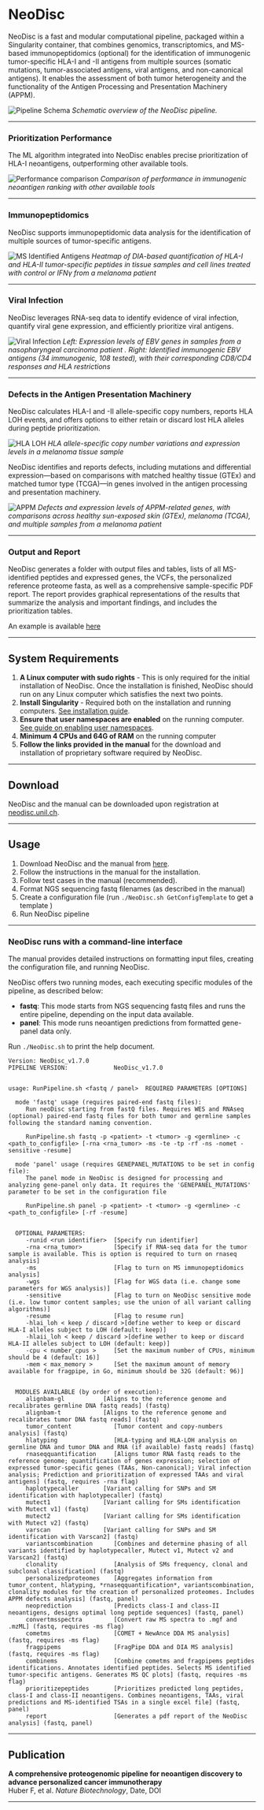 # NeoDisc

NeoDisc is a fast and modular computational pipeline, packaged within a Singularity container, that combines genomics, transcriptomics, and MS-based immunopeptidomics (optional) for the identification of immunogenic tumor-specific HLA-I and -II antigens from multiple sources (somatic mutations, tumor-associated antigens, viral antigens, and non-canonical antigens). It enables the assessment of both tumor heterogeneity and the functionality of the Antigen Processing and Presentation Machinery (APPM).


![Pipeline Schema](doc/pipeline_schema.png)
*Schematic overview of the NeoDisc pipeline.*

---

### Prioritization Performance

The ML algorithm integrated into NeoDisc enables precise prioritization of HLA-I neoantigens, outperforming other available tools.

![Performance comparison](doc/prioritization_comparison.png)
*Comparison of performance in immunogenic neoantigen ranking with other available tools*

---

### Immunopeptidomics

NeoDisc supports immunopeptidomic data analysis for the identification of multiple sources of tumor-specific antigens.

![MS Identified Antigens](doc/ms_identified_antigens.png)
*Heatmap of DIA-based quantification of HLA-I and HLA-II tumor-specific peptides in tissue samples and cell lines treated with control or IFNγ from a melanoma patient*

---

### Viral Infection

NeoDisc leverages RNA-seq data to identify evidence of viral infection, quantify viral gene expression, and efficiently prioritize viral antigens.

![Viral Infection](doc/viral_infection.png)
*Left: Expression levels of EBV genes in samples from a nasopharyngeal carcinoma patient . Right: Identified immunogenic EBV antigens (34 immunogenic, 108 tested), with their corresponding CD8/CD4 responses and HLA restrictions*

---

### Defects in the Antigen Presentation Machinery

NeoDisc calculates HLA-I and -II allele-specific copy numbers, reports HLA LOH events, and offers options to either retain or discard lost HLA alleles during peptide prioritization.

![HLA LOH](doc/hlaloh.png)
*HLA allele-specific copy number variations and expression levels in a melanoma tissue sample*


NeoDisc identifies and reports defects, including mutations and differential expression—based on comparisons with matched healthy tissue (GTEx) and matched tumor type (TCGA)—in genes involved in the antigen processing and presentation machinery.

![APPM](doc/appm.png)
*Defects and expression levels of APPM-related genes, with comparisons across healthy sun-exposed skin (GTEx), melanoma (TCGA), and multiple samples from a melanoma patient*

---

### Output and Report

NeoDisc generates a folder with output files and tables, lists of all MS-identified peptides and expressed genes, the VCFs, the personalized reference proteome fasta, as well as a comprehensive sample-specific PDF report. The report provides graphical representations of the results that summarize the analysis and important findings, and includes the prioritization tables.

An example is available [here](doc/report_example.pdf)

---

## System Requirements

1. **A Linux computer with sudo rights** - This is only required for the initial installation of NeoDisc. Once the installation is finished, NeoDisc should run on any Linux computer which satisfies the next two points.
2. **Install Singularity** - Required both on the installation and running computers. [See installation guide](https://docs.sylabs.io/guides/latest/user-guide/quick_start.html#quick-installation-steps).
3. **Ensure that user namespaces are enabled** on the running computer. [See guide on enabling user namespaces](https://docs.sylabs.io/guides/latest/admin-guide/user_namespace.html).
4. **Minimum 4 CPUs and 64G of RAM** on the running computer
5. **Follow the links provided in the manual** for the download and installation of proprietary software required by NeoDisc.
---

## Download

NeoDisc and the manual can be downloaded upon registration at [neodisc.unil.ch](https://neodisc.unil.ch/).

---

## Usage

1. Download NeoDisc and the manual from [here](https://neodisc.unil.ch/).
2. Follow the instructions in the manual for the installation.
3. Follow test cases in the manual (recommended).
4. Format NGS sequencing fastq filenames (as described in the manual)
5. Create a configuration file (run `./NeoDisc.sh GetConfigTemplate` to get a template )
6. Run NeoDisc pipeline
---

### NeoDisc runs with a command-line interface
The manual provides detailed instructions on formatting input files, creating the configuration file, and running NeoDisc.

NeoDisc offers two running modes, each executing specific modules of the pipeline, as described below:
- **fastq**: This mode starts from NGS sequencing fastq files and runs the entire pipeline, depending on the input data available.
- **panel**: This mode runs neoantigen predictions from formatted gene-panel data only.


Run `./NeoDisc.sh` to print the help document.

```shell
Version: NeoDisc_v1.7.0
PIPELINE VERSION:             NeoDisc_v1.7.0


usage: RunPipeline.sh <fastq / panel>  REQUIRED PARAMETERS [OPTIONS]

  mode 'fastq' usage (requires paired-end fastq files):
     Run neoDisc starting from fastQ files. Requires WES and RNAseq (optional) paired-end fastq files for both tumor and germline samples following the standard naming convention.

     RunPipeline.sh fastq -p <patient> -t <tumor> -g <germline> -c <path_to_configfile> [-rna <rna_tumor> -ms -te -tp -rf -ns -nomet -sensitive -resume]

  mode 'panel' usage (requires GENEPANEL_MUTATIONS to be set in config file):
     The panel mode in NeoDisc is designed for processing and analyzing gene-panel only data. It requires the 'GENEPANEL_MUTATIONS' parameter to be set in the configuration file

     RunPipeline.sh panel -p <patient> -t <tumor> -g <germline> -c <path_to_configfile> [-rf -resume]


  OPTIONAL PARAMETERS:
     -runid <run identifier>  [Specify run identifier]
     -rna <rna_tumor>         [Specify if RNA-seq data for the tumor sample is available. This is option is required to turn on rnaseq analysis]
     -ms                      [Flag to turn on MS immunopeptidomics analysis]
     -wgs                     [Flag for WGS data (i.e. change some parameters for WGS analysis)]
     -sensitive               [Flag to turn on NeoDisc sensitive mode (i.e. low tumor content samples; use the union of all variant calling algorithms)]
     -resume                  [Flag to resume run]
     -hlai_loh < keep / discard >[define wether to keep or discard HLA-I alleles subject to LOH (default: keep)]
     -hlaii_loh < keep / discard >[define wether to keep or discard HLA-II alleles subject to LOH (default: keep)]
     -cpu < number_cpus >     [Set the maximum number of CPUs, minimum should be 4 (default: 16)]
     -mem < max_memory >      [Set the maximum amount of memory available for fragpipe, in Go, minimum should be 32G (default: 96)]


  MODULES AVAILABLE (by order of execution):
     alignbam-gl           [Aligns to the reference genome and recalibrates germline DNA fastq reads] (fastq)
     alignbam-t            [Aligns to the reference genome and recalibrates tumor DNA fastq reads] (fastq)
     tumor_content            [Tumor content and copy-numbers analysis] (fastq)
     hlatyping                [HLA-typing and HLA-LOH analysis on germline DNA and tumor DNA and RNA (if available) fastq reads] (fastq)
     rnaseqquantification     [Aligns tumor RNA fastq reads to the reference genome; quantification of genes expression; selection of expressed tumor-specific genes (TAAs, Non-canonical); Viral infection analysis; Prediction and prioritization of expressed TAAs and viral antigens] (fastq, requires -rna flag)
     haplotypecaller       [Variant calling for SNPs and SM identification with haplotypecaller] (fastq)
     mutect1               [Variant calling for SMs identification with Mutect v1] (fastq)
     mutect2               [Variant calling for SMs identification with Mutect v2] (fastq)
     varscan               [Variant calling for SNPs and SM identification with Varscan2] (fastq)
     variantscombination      [Combines and determine phasing of all variants identified by haplotypecaller, Mutect v1, Mutect v2 and Varscan2] (fastq)
     clonality                [Analysis of SMs frequency, clonal and subclonal classification] (fastq)
     personalizedproteomes    [Aggregates information from tumor_content, hlatyping, *rnaseqquantification*, variantscombination, clonality modules for the creation of personalized proteomes. Includes APPM defects analysis] (fastq, panel)
     neoprediction            [Predicts class-I and class-II neoantigens, designs optimal long peptide sequences] (fastq, panel)
     convertmsspectra         [Convert raw MS spectra to .mgf and .mzML] (fastq, requires -ms flag)
     cometms                  [COMET + NewAnce DDA MS analysis] (fastq, requires -ms flag)
     fragpipems               [FragPipe DDA and DIA MS analysis] (fastq, requires -ms flag)
     combinems                [Combine cometms and fragpipems peptides identifications. Annotates identified peptides. Selects MS identified tumor-specific antigens. Generates MS QC plots] (fastq, requires -ms flag)
     prioritizepeptides       [Prioritizes predicted long peptides, class-I and class-II neoantigens. Combines neoantigens, TAAs, viral predictions and MS-identified TSAs in a single excel file] (fastq, panel)
     report                   [Generates a pdf report of the NeoDisc analysis] (fastq, panel)
```

---

## Publication

**A comprehensive proteogenomic pipeline for neoantigen discovery to advance personalized cancer immunotherapy**  
Huber F, et al.
*Nature Biotechnology*, Date, DOI

---
